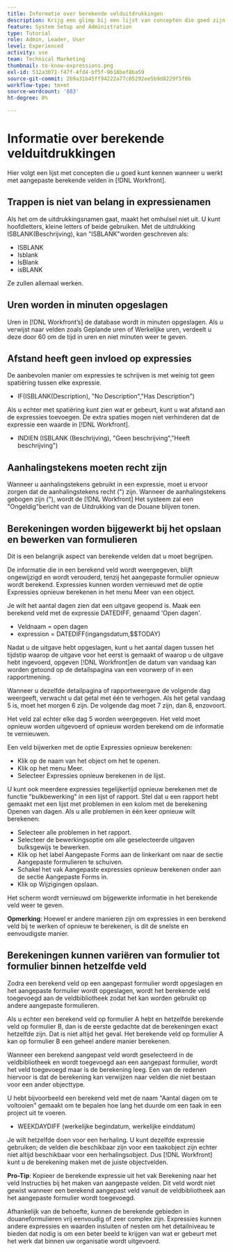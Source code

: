 ```yaml
---
title: Informatie over berekende velduitdrukkingen
description: Krijg een glimp bij een lijst van concepten die goed zijn te kennen wanneer het werken met douane berekende gebieden in [!DNL Workfront].
feature: System Setup and Administration
type: Tutorial
role: Admin, Leader, User
level: Experienced
activity: use
team: Technical Marketing
thumbnail: to-know-expressions.png
exl-id: 512a3071-f47f-4fd4-bf5f-9b18bef8ba59
source-git-commit: 2b9a31b45ff94222a77c05292ee5b9d8229f5f0b
workflow-type: tm+mt
source-wordcount: '883'
ht-degree: 0%

---
```


# Informatie over berekende velduitdrukkingen

Hier volgt een lijst met concepten die u goed kunt kennen wanneer u werkt met aangepaste berekende velden in [!DNL Workfront].

## Trappen is niet van belang in expressienamen

Als het om de uitdrukkingsnamen gaat, maakt het omhulsel niet uit. U kunt hoofdletters, kleine letters of beide gebruiken. Met de uitdrukking ISBLANK(Beschrijving), kan &quot;ISBLANK&quot;worden geschreven als:

* ISBLANK
* Isblank
* IsBlank
* isBLANK

Ze zullen allemaal werken.

## Uren worden in minuten opgeslagen

Uren in [!DNL Workfront’s] de database wordt in minuten opgeslagen. Als u verwijst naar velden zoals Geplande uren of Werkelijke uren, verdeelt u deze door 60 om de tijd in uren en niet minuten weer te geven.

## Afstand heeft geen invloed op expressies

De aanbevolen manier om expressies te schrijven is met weinig tot geen spatiëring tussen elke expressie.

* IF(ISBLANK(Description), &quot;No Description&quot;,&quot;Has Description&quot;)

Als u echter met spatiëring kunt zien wat er gebeurt, kunt u wat afstand aan de expressies toevoegen. De extra spaties mogen niet verhinderen dat de expressie een waarde in [!DNL Workfront].

* INDIEN (ISBLANK (Beschrijving), &quot;Geen beschrijving&quot;,&quot;Heeft beschrijving&quot;)

## Aanhalingstekens moeten recht zijn

Wanneer u aanhalingstekens gebruikt in een expressie, moet u ervoor zorgen dat de aanhalingstekens recht (&quot;) zijn. Wanneer de aanhalingstekens gebogen zijn (&quot;), wordt de [!DNL Workfront] Het systeem zal een &quot;Ongeldig&quot;bericht van de Uitdrukking van de Douane blijven tonen.

## Berekeningen worden bijgewerkt bij het opslaan en bewerken van formulieren

Dit is een belangrijk aspect van berekende velden dat u moet begrijpen.

De informatie die in een berekend veld wordt weergegeven, blijft ongewijzigd en wordt verouderd, tenzij het aangepaste formulier opnieuw wordt berekend. Expressies kunnen worden vernieuwd met de optie Expressies opnieuw berekenen in het menu Meer van een object.

Je wilt het aantal dagen zien dat een uitgave geopend is. Maak een berekend veld met de expressie DATEDIFF, genaamd &#39;Open dagen&#39;.

* Veldnaam = open dagen
* expression = DATEDIFF(ingangsdatum,$$TODAY)

Nadat u de uitgave hebt opgeslagen, kunt u het aantal dagen tussen het tijdstip waarop de uitgave voor het eerst is gemaakt of waarop u de uitgave hebt ingevoerd, opgeven [!DNL Workfront]en de datum van vandaag kan worden getoond op de detailspagina van een voorwerp of in een rapportmening.

Wanneer u dezelfde detailpagina of rapportweergave de volgende dag weergeeft, verwacht u dat getal met één te verhogen. Als het getal vandaag 5 is, moet het morgen 6 zijn. De volgende dag moet 7 zijn, dan 8, enzovoort.

Het veld zal echter elke dag 5 worden weergegeven. Het veld moet opnieuw worden uitgevoerd of opnieuw worden berekend om de informatie te vernieuwen.

Een veld bijwerken met de optie Expressies opnieuw berekenen:

* Klik op de naam van het object om het te openen.
* Klik op het menu Meer.
* Selecteer Expressies opnieuw berekenen in de lijst.

U kunt ook meerdere expressies tegelijkertijd opnieuw berekenen met de functie &quot;bulkbewerking&quot; in een lijst of rapport. Stel dat u een rapport hebt gemaakt met een lijst met problemen in een kolom met de berekening Openen van dagen. Als u alle problemen in één keer opnieuw wilt berekenen:

* Selecteer alle problemen in het rapport.
* Selecteer de bewerkingsoptie om alle geselecteerde uitgaven bulksgewijs te bewerken.
* Klik op het label Aangepaste Forms aan de linkerkant om naar de sectie Aangepaste formulieren te schuiven.
* Schakel het vak Aangepaste expressies opnieuw berekenen onder aan de sectie Aangepaste Forms in.
* Klik op Wijzigingen opslaan.

Het scherm wordt vernieuwd om bijgewerkte informatie in het berekende veld weer te geven.

**Opmerking**: Hoewel er andere manieren zijn om expressies in een berekend veld bij te werken of opnieuw te berekenen, is dit de snelste en eenvoudigste manier.

## Berekeningen kunnen variëren van formulier tot formulier binnen hetzelfde veld

Zodra een berekend veld op een aangepast formulier wordt opgeslagen en het aangepaste formulier wordt opgeslagen, wordt het berekende veld toegevoegd aan de veldbibliotheek zodat het kan worden gebruikt op andere aangepaste formulieren.

Als u echter een berekend veld op formulier A hebt en hetzelfde berekende veld op formulier B, dan is de eerste gedachte dat de berekeningen exact hetzelfde zijn. Dat is niet altijd het geval. Het berekende veld op formulier A kan op formulier B een geheel andere manier berekenen.

Wanneer een berekend aangepast veld wordt geselecteerd in de veldbibliotheek en wordt toegevoegd aan een aangepast formulier, wordt het veld toegevoegd maar is de berekening leeg. Een van de redenen hiervoor is dat de berekening kan verwijzen naar velden die niet bestaan voor een ander objecttype.

U hebt bijvoorbeeld een berekend veld met de naam &quot;Aantal dagen om te voltooien&quot; gemaakt om te bepalen hoe lang het duurde om een taak in een project uit te voeren.

* WEEKDAYDIFF (werkelijke begindatum, werkelijke einddatum)

Je wilt hetzelfde doen voor een herhaling. U kunt dezelfde expressie gebruiken; de velden die beschikbaar zijn voor een taakobject zijn echter niet altijd beschikbaar voor een herhalingsobject. Dus [!DNL Workfront] kunt u de berekening maken met de juiste objectvelden.

**Pro-Tip**: Kopieer de berekende expressie uit het vak Berekening naar het veld Instructies bij het maken van aangepaste velden. Dit veld wordt niet gewist wanneer een berekend aangepast veld vanuit de veldbibliotheek aan het aangepaste formulier wordt toegevoegd.

Afhankelijk van de behoefte, kunnen de berekende gebieden in douaneformulieren vrij eenvoudig of zeer complex zijn. Expressies kunnen andere expressies en waarden insluiten of nesten om het detailniveau te bieden dat nodig is om een beter beeld te krijgen van wat er gebeurt met het werk dat binnen uw organisatie wordt uitgevoerd.

<!--Depending on the need, calculated fields in custom forms can be quite simple or very complex. Expressions can embed, or nest, other expressions and values to provide the level of detail needed to get a better picture of what is going on with the work being done at your organization. 

Most of the examples and exercises in this course have been relatively simple to provide a base understanding of the expressions most commonly used and how to build those expressions in a custom calculated field. 

Now you’re ready to start building your own calculated custom fields.-->
